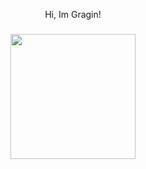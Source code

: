 <p align="center">Hi, Im Gragin!</p>

###

<div align="center">
  <img height="200" src="https://avatars.githubusercontent.com/u/113940755?v=4"  />
</div>
